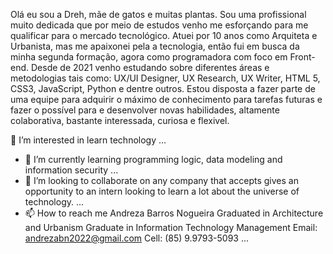 Olá eu sou a Dreh, mãe de gatos e muitas plantas. Sou uma profissional muito dedicada que por meio de
estudos venho me esforçando para me qualificar para o mercado tecnológico. Atuei por 10 anos como
Arquiteta e Urbanista, mas me apaixonei pela a tecnologia, então fui em busca da minha segunda
formação, agora como programadora com foco em Front-end. Desde de 2021 venho estudando sobre
diferentes áreas e metodologias tais como: UX/UI Designer, UX Research, UX Writer, HTML 5, CSS3,
JavaScript, Python e dentre outros.
Estou disposta a fazer parte de uma equipe para adquirir o máximo de conhecimento para tarefas
futuras e fazer o possível para e desenvolver novas habilidades, altamente colaborativa, bastante
interessada, curiosa e flexivel.

👀 I’m interested in learn technology ...
- 🌱 I’m currently learning programming logic, data modeling and information security ...
- 💞️ I’m looking to collaborate on any company that accepts gives an opportunity to an intern looking to learn a lot about the universe of technology. ...
- 📫 How to reach me Andreza Barros Nogueira
Graduated in Architecture and Urbanism
Graduate in Information Technology Management
Email: andrezabn2022@gmail.com
Cell: (85) 9.9793-5093 ...
